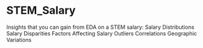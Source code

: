 # STEM_Salary
Insights that you can gain from EDA on a STEM salary: 
Salary Distributions
Salary Disparities
Factors Affecting Salary
Outliers
Correlations
Geographic Variations
